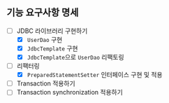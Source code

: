 ## 기능 요구사항 명세

- [ ] JDBC 라이브러리 구현하기
  - [X] `UserDao` 구현
  - [X] `JdbcTemplate` 구현
  - [X] `JdbcTemplate`으로 `UserDao` 리팩토링
- [ ] 리팩터링
  - [X] `PreparedStatementSetter` 인터페이스 구현 및 적용
- [ ] Transaction 적용하기
- [ ] Transaction synchronization 적용하기